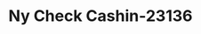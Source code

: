 ---
f_zip-code: 17103
f_state-code: PA
title: Ny Check Cashin-23136
f_phone: 717-233-2444
f_city-only: Harrisburg
f_address: 1314 Market Street Harrisburg
f_location-unique-id: '23136'
slug: ny-check-cashin-23136
updated-on: '2024-05-30T13:46:58.046Z'
created-on: '2024-05-30T13:36:59.803Z'
published-on: '2024-05-30T13:54:32.469Z'
f_city-state: cms/city/harrisburg-pa.md
f_company: cms/company/ny-check-cashin.md
f_state: cms/state/pennsylvania.md
layout: '[payday-loan].html'
tags: payday-loan
---